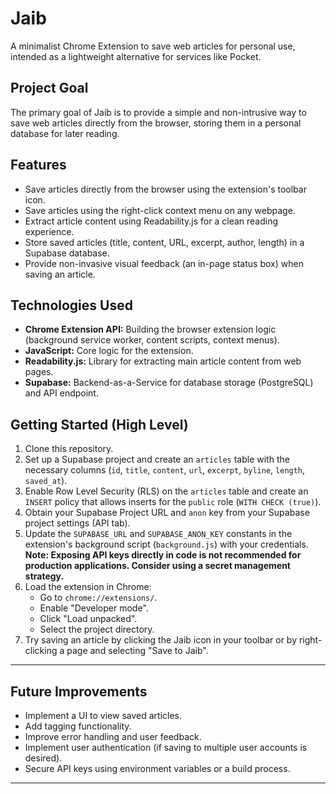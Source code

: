 # Jaib

A minimalist Chrome Extension to save web articles for personal use, intended as a lightweight alternative for services like Pocket.

## Project Goal

The primary goal of Jaib is to provide a simple and non-intrusive way to save web articles directly from the browser, storing them in a personal database for later reading.

## Features

- Save articles directly from the browser using the extension's toolbar icon.
- Save articles using the right-click context menu on any webpage.
- Extract article content using Readability.js for a clean reading experience.
- Store saved articles (title, content, URL, excerpt, author, length) in a Supabase database.
- Provide non-invasive visual feedback (an in-page status box) when saving an article.

## Technologies Used

- **Chrome Extension API:** Building the browser extension logic (background service worker, content scripts, context menus).
- **JavaScript:** Core logic for the extension.
- **Readability.js:** Library for extracting main article content from web pages.
- **Supabase:** Backend-as-a-Service for database storage (PostgreSQL) and API endpoint.

## Getting Started (High Level)

1.  Clone this repository.
2.  Set up a Supabase project and create an `articles` table with the necessary columns (`id`, `title`, `content`, `url`, `excerpt`, `byline`, `length`, `saved_at`).
3.  Enable Row Level Security (RLS) on the `articles` table and create an `INSERT` policy that allows inserts for the `public` role (`WITH CHECK (true)`).
4.  Obtain your Supabase Project URL and `anon` key from your Supabase project settings (API tab).
5.  Update the `SUPABASE_URL` and `SUPABASE_ANON_KEY` constants in the extension's background script (`background.js`) with your credentials. **Note: Exposing API keys directly in code is not recommended for production applications. Consider using a secret management strategy.**
6.  Load the extension in Chrome:
    - Go to `chrome://extensions/`.
    - Enable "Developer mode".
    - Click "Load unpacked".
    - Select the project directory.
7.  Try saving an article by clicking the Jaib icon in your toolbar or by right-clicking a page and selecting "Save to Jaib".

---

## Future Improvements

- Implement a UI to view saved articles.
- Add tagging functionality.
- Improve error handling and user feedback.
- Implement user authentication (if saving to multiple user accounts is desired).
- Secure API keys using environment variables or a build process.

---
